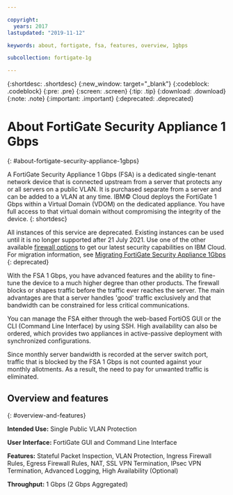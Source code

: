 ```yaml
---

copyright:
  years: 2017
lastupdated: "2019-11-12"

keywords: about, fortigate, fsa, features, overview, 1gbps

subcollection: fortigate-1g

---
```


{:shortdesc: .shortdesc}
{:new_window: target="_blank"}
{:codeblock: .codeblock}
{:pre: .pre}
{:screen: .screen}
{:tip: .tip}
{:download: .download}
{:note: .note}
{:important: .important}
{:deprecated: .deprecated}

# About FortiGate Security Appliance 1 Gbps
{: #about-fortigate-security-appliance-1gbps}

A FortiGate Security Appliance 1 Gbps (FSA) is a dedicated single-tenant network device that is connected upstream from a server that protects any or all servers on a public VLAN. It is purchased separate from a server and can be added to a VLAN at any time. IBM© Cloud deploys the FortiGate 1 Gbps within a Virtual Domain (VDOM) on the dedicated appliance. You have full access to that virtual domain without compromising the integrity of the device.
{: shortdesc}

All instances of this service are deprecated. Existing instances can be used until it is no longer supported after 21 July 2021. Use one of the other available [firewall options](/docs/fortigate-1g?topic=fortigate-10g-exploring-firewalls) to get our latest security capabilities on IBM Cloud. For migration information, see [Migrating FortiGate Security Appliance 1Gbps](/docs/fortigate-1g?topic=fortigate-1g-migration-overview)
{: deprecated}

With the FSA 1 Gbps, you have advanced features and the ability to fine-tune the device to a much higher degree than other products. The firewall blocks or shapes traffic before the traffic ever reaches the server. The main advantages are that a server handles 'good' traffic exclusively and that bandwidth can be constrained for less critical communications.

You can manage the FSA either through the web-based FortiOS GUI or the CLI (Command Line Interface) by using SSH. High availability can also be ordered, which provides two appliances in active-passive deployment with synchronized configurations.

Since monthly server bandwidth is recorded at the server switch port, traffic that is blocked by the FSA 1 Gbps is not counted against your monthly allotments. As a result, the need to pay for unwanted traffic is eliminated.

## Overview and features
{: #overview-and-features}

**Intended Use:** Single Public VLAN Protection

**User Interface:** FortiGate GUI and Command Line Interface

**Features:** Stateful Packet Inspection, VLAN Protection, Ingress Firewall Rules, Egress Firewall Rules, NAT, SSL VPN Termination, IPsec VPN Termination, Advanced Logging, High Availability (Optional)

**Throughput:** 1 Gbps (2 Gbps Aggregated)
